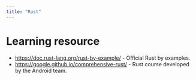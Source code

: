 ```yaml
---
title: "Rust"
---
```


# Learning resource
- https://doc.rust-lang.org/rust-by-example/ - Official Rust by examples.
- https://google.github.io/comprehensive-rust/ - Rust course developed by the Android team.
